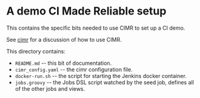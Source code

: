 # A demo CI Made Reliable setup

This contains the specific bits needed to use CIMR to set up a CI
demo.

See [cimr](https://github.com/hartzell/cimr) for a discussion of how
to use CIMR.

This directory contains:

- `README.md` -- this bit of documentation.
- `cimr_config.yaml` -- the cimr configuration file.
- `docker-run.sh` -- the script for starting the Jenkins docker
  container.
- `jobs.groovy` -- the Jobs DSL script watched by the seed job,
  defines all of the other jobs and views.
